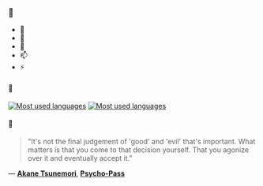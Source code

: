 ### 👋

- 🔭
- 🌱
- 💬
- 📫
- ⚡

#### 🧏

[![Most used languages](https://github-readme-stats-aynah.vercel.app/api/top-langs/?username=aynh&theme=solarized-dark&langs_count=6&layout=compact&hide_title=true)](https://github.com/anuraghazra/github-readme-stats#gh-dark-mode-only)
[![Most used languages](https://github-readme-stats-aynah.vercel.app/api/top-langs/?username=aynh&theme=solarized-light&langs_count=6&layout=compact&hide_title=true)](https://github.com/anuraghazra/github-readme-stats#gh-light-mode-only)

#### 💬

> "It's not the final judgement of 'good' and 'evil' that's important. What matters is that you come to that decision yourself. That you agonize over it and eventually accept it."

&mdash; [**Akane Tsunemori**](https://myanimelist.net/character.php?q=Akane%20Tsunemori&cat=character), [**Psycho-Pass**](https://myanimelist.net/search/all?q=Psycho-Pass&cat=all)
